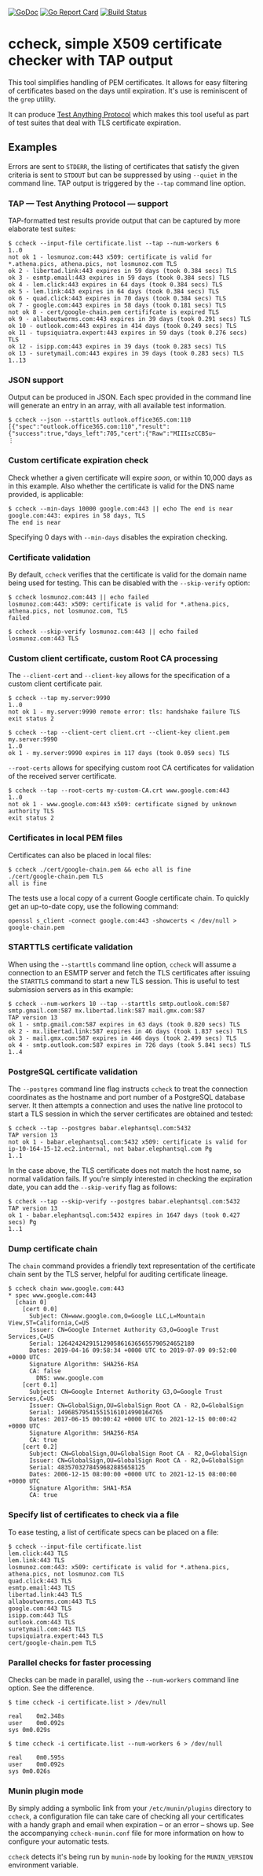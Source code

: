 [![GoDoc](https://godoc.org/github.com/nerdlem/ccheck?status.svg)](https://godoc.org/github.com/nerdlem/ccheck)
[![Go Report Card](https://goreportcard.com/badge/github.com/nerdlem/ccheck)](https://goreportcard.com/report/github.com/nerdlem/ccheck)
[![Build Status](https://travis-ci.org/nerdlem/ccheck.svg?branch=master)](https://travis-ci.org/nerdlem/ccheck)

# ccheck, simple X509 certificate checker with TAP output

This tool simplifies handling of PEM certificates. It allows for easy filtering of certificates based on the days until expiration. It's use is reminiscent of the `grep` utility.

It can produce [Test Anything Protocol](http://testanything.org/) which makes this tool useful as part of test suites that deal with TLS certificate expiration.

## Examples

Errors are sent to `STDERR`, the listing of certificates that satisfy the given criteria is sent to `STDOUT` but can be suppressed by using `--quiet` in the command line. TAP output is triggered by the `--tap` command line option.

### TAP — Test Anything Protocol — support

TAP-formatted test results provide output that can be captured by more elaborate test suites:

```
$ ccheck --input-file certificate.list --tap --num-workers 6
1..0
not ok 1 - losmunoz.com:443 x509: certificate is valid for *.athena.pics, athena.pics, not losmunoz.com TLS
ok 2 - libertad.link:443 expires in 59 days (took 0.384 secs) TLS
ok 3 - esmtp.email:443 expires in 59 days (took 0.384 secs) TLS
ok 4 - lem.click:443 expires in 64 days (took 0.384 secs) TLS
ok 5 - lem.link:443 expires in 64 days (took 0.384 secs) TLS
ok 6 - quad.click:443 expires in 70 days (took 0.384 secs) TLS
ok 7 - google.com:443 expires in 58 days (took 0.181 secs) TLS
not ok 8 - cert/google-chain.pem certififcate is expired TLS
ok 9 - allaboutworms.com:443 expires in 39 days (took 0.291 secs) TLS
ok 10 - outlook.com:443 expires in 414 days (took 0.249 secs) TLS
ok 11 - tupsiquiatra.expert:443 expires in 59 days (took 0.276 secs) TLS
ok 12 - isipp.com:443 expires in 39 days (took 0.283 secs) TLS
ok 13 - suretymail.com:443 expires in 39 days (took 0.283 secs) TLS
1..13
```

### JSON support

Output can be produced in JSON. Each spec provided in the command line will generate an entry in an array, with all available test information.

```
$ ccheck --json --starttls outlook.office365.com:110
[{"spec":"outlook.office365.com:110","result":{"success":true,"days_left":705,"cert":{"Raw":"MIIIszCCB5u⋯
⋮
```

### Custom certificate expiration check

Check whether a given certificate will expire _soon_, or within 10,000 days as in this example. Also whether the certificate is valid for the DNS name provided, is applicable:

```
$ ccheck --min-days 10000 google.com:443 || echo The end is near
google.com:443: expires in 58 days, TLS
The end is near
```

Specifying 0 days with `--min-days` disables the expiration checking.

### Certificate validation

By default, `ccheck` verifies that the certificate is valid for the domain name being used for testing. This can be disabled with the `--skip-verify` option:

```
$ ccheck losmunoz.com:443 || echo failed
losmunoz.com:443: x509: certificate is valid for *.athena.pics, athena.pics, not losmunoz.com, TLS
failed

$ ccheck --skip-verify losmunoz.com:443 || echo failed
losmunoz.com:443 TLS
```

### Custom client certificate, custom Root CA processing

The `--client-cert` and `--client-key` allows for the specification of a custom client certificate pair.

```
$ ccheck --tap my.server:9990
1..0
not ok 1 - my.server:9990 remote error: tls: handshake failure TLS
exit status 2

$ ccheck --tap --client-cert client.crt --client-key client.pem my.server:9990
1..0
ok 1 - my.server:9990 expires in 117 days (took 0.059 secs) TLS
```

`--root-certs` allows for specifying custom root CA certificates for validation of the received server certificate.

```
$ ccheck --tap --root-certs my-custom-CA.crt www.google.com:443
1..0
not ok 1 - www.google.com:443 x509: certificate signed by unknown authority TLS
exit status 2
```

### Certificates in local PEM files

Certificates can also be placed in local files:

```
$ ccheck ./cert/google-chain.pem && echo all is fine
./cert/google-chain.pem TLS
all is fine
```

The tests use a local copy of a current Google certificate chain. To quickly get an up-to-date copy, use the following command:

```
openssl s_client -connect google.com:443 -showcerts < /dev/null > google-chain.pem
```

### STARTTLS certificate validation

When using the `--starttls` command line option, `ccheck` will assume a connection to an ESMTP server and fetch the TLS certificates after issuing the `STARTTLS` command to start a new TLS session. This is useful to test submission servers as in this example:

```
$ ccheck --num-workers 10 --tap --starttls smtp.outlook.com:587 smtp.gmail.com:587 mx.libertad.link:587 mail.gmx.com:587
TAP version 13
ok 1 - smtp.gmail.com:587 expires in 63 days (took 0.820 secs) TLS
ok 2 - mx.libertad.link:587 expires in 46 days (took 1.837 secs) TLS
ok 3 - mail.gmx.com:587 expires in 446 days (took 2.499 secs) TLS
ok 4 - smtp.outlook.com:587 expires in 726 days (took 5.841 secs) TLS
1..4
```

### PostgreSQL certificate validation

The `--postgres` command line flag instructs `ccheck` to treat the connection coordinates as the hostname and port number of a PostgreSQL database server. It then attempts a connection and uses the native line protocol to start a TLS session in which the server certificates are obtained and tested:

```
$ ccheck --tap --postgres babar.elephantsql.com:5432
TAP version 13
not ok 1 - babar.elephantsql.com:5432 x509: certificate is valid for ip-10-164-15-12.ec2.internal, not babar.elephantsql.com Pg
1..1
```

In the case above, the TLS certificate does not match the host name, so normal validation fails. If you're simply interested in checking the expiration date, you can add the `--skip-verify` flag as follows:

```
$ ccheck --tap --skip-verify --postgres babar.elephantsql.com:5432
TAP version 13
ok 1 - babar.elephantsql.com:5432 expires in 1647 days (took 0.427 secs) Pg
1..1
```

### Dump certificate chain

The `chain` command provides a friendly text representation of the certificate chain sent by the TLS server, helpful for auditing certificate lineage.

```
$ ccheck chain www.google.com:443
* spec www.google.com:443
  [chain 0]
    [cert 0.0]
      Subject: CN=www.google.com,O=Google LLC,L=Mountain View,ST=California,C=US
      Issuer: CN=Google Internet Authority G3,O=Google Trust Services,C=US
      Serial: 126424242915129058616365655790524652180
      Dates: 2019-04-16 09:58:34 +0000 UTC to 2019-07-09 09:52:00 +0000 UTC
      Signature Algorithm: SHA256-RSA
      CA: false
        DNS: www.google.com
    [cert 0.1]
      Subject: CN=Google Internet Authority G3,O=Google Trust Services,C=US
      Issuer: CN=GlobalSign,OU=GlobalSign Root CA - R2,O=GlobalSign
      Serial: 149685795415515161014990164765
      Dates: 2017-06-15 00:00:42 +0000 UTC to 2021-12-15 00:00:42 +0000 UTC
      Signature Algorithm: SHA256-RSA
      CA: true
    [cert 0.2]
      Subject: CN=GlobalSign,OU=GlobalSign Root CA - R2,O=GlobalSign
      Issuer: CN=GlobalSign,OU=GlobalSign Root CA - R2,O=GlobalSign
      Serial: 4835703278459682885658125
      Dates: 2006-12-15 08:00:00 +0000 UTC to 2021-12-15 08:00:00 +0000 UTC
      Signature Algorithm: SHA1-RSA
      CA: true
```

### Specify list of certificates to check via a file

To ease testing, a list of certificate specs can be placed on a file:

```
$ ccheck --input-file certificate.list
lem.click:443 TLS
lem.link:443 TLS
losmunoz.com:443: x509: certificate is valid for *.athena.pics, athena.pics, not losmunoz.com TLS
quad.click:443 TLS
esmtp.email:443 TLS
libertad.link:443 TLS
allaboutworms.com:443 TLS
google.com:443 TLS
isipp.com:443 TLS
outlook.com:443 TLS
suretymail.com:443 TLS
tupsiquiatra.expert:443 TLS
cert/google-chain.pem TLS
```

### Parallel checks for faster processing

Checks can be made in parallel, using the `--num-workers` command line option. See the difference.

```
$ time ccheck -i certificate.list > /dev/null

real	0m2.348s
user	0m0.092s
sys	0m0.029s

$ time ccheck -i certificate.list --num-workers 6 > /dev/null

real	0m0.595s
user	0m0.092s
sys	0m0.026s
```

### Munin plugin mode

By simply adding a symbolic link from your `/etc/munin/plugins` directory to `ccheck`, a configuration file can take care of checking all your certificates with a handy graph and email when expiration – or an error – shows up. See the accompanying `ccheck-munin.conf` file for more information on how to configure your automatic tests.

`ccheck` detects it's being run by `munin-node` by looking for the `MUNIN_VERSION` environment variable.
